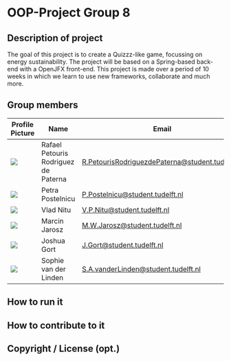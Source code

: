 <!-- This README will need to contain a description of your project, how to run it, how to set up the development environment, and who worked on it.
This information can be added throughout the course, except for the names of the group members.
Add your own name (do not add the names for others!) to the section below. -->

# OOP-Project Group 8

## Description of project

The goal of this project is to create a Quizzz-like game, focussing on energy sustainability. The project will be based on a Spring-based back-end
with a OpenJFX front-end. This project is made over a period of 10 weeks in which we learn to use new frameworks, collaborate and much more.

## Group members

| Profile Picture | Name | Email |
|---|---|---|
| ![](https://secure.gravatar.com/avatar/7fe070246a92ce953af396a64d04a0d3?s=50&d=identicon) | Rafael Petouris Rodriguez de Paterna | R.PetourisRodriguezdePaterna@student.tudelft.nl |
| ![](https://secure.gravatar.com/avatar/b34e0f2e1f8e93c260888e6a32e444ad?s=50&d=identicon) | Petra Postelnicu | P.Postelnicu@student.tudelft.nl |
| ![](https://secure.gravatar.com/avatar/320347b027870d81f40a5396e10692de?s=50&d=identicon) | Vlad Nitu | V.P.Nitu@student.tudelft.nl |
| ![](https://secure.gravatar.com/avatar/c4eb41585358f0a7519d599090127aee?s=50&d=identicon) | Marcin Jarosz | M.W.Jarosz@student.tudelft.nl |
| ![](https://secure.gravatar.com/avatar/a61f42b8f8a74b504d383600541bd428?s=50&d=identicon) | Joshua Gort | J.Gort@student.tudelft.nl |
![](https://secure.gravatar.com/avatar/a5b5fb2a538ff52ce5cf1c7ec9ff1a6b?s=50&d=identicon) | Sophie van der Linden | S.A.vanderLinden@student.tudelft.nl |

## How to run it

## How to contribute to it

## Copyright / License (opt.)
